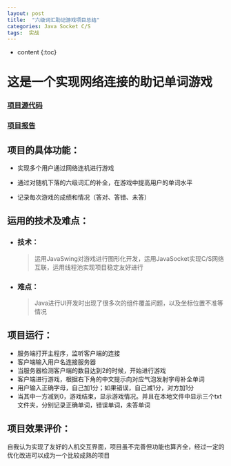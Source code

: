 ```yaml
---
layout: post
title:  "六级词汇助记游戏项目总结"
categories: Java Socket C/S
tags:  实战
---
```


* content
{:toc}



# 这是一个实现网络连接的助记单词游戏

### [项目源代码](https://github.com/W-Java/CET6)

### [项目报告](https://github.com/W-Java/CET6/blob/main/report.doc)

## 项目的具体功能：

* 实现多个用户通过网络连机进行游戏

* 通过对随机下落的六级词汇的补全，在游戏中提高用户的单词水平

* 记录每次游戏的成绩和情况（答对、答错、未答）

## 运用的技术及难点：

* ### 技术：

  > 运用JavaSwing对游戏进行图形化开发，运用JavaSocket实现C/S网络互联，运用线程池实现项目稳定友好进行

* ### 难点：

  > Java进行UI开发时出现了很多次的组件覆盖问题，以及坐标位置不准等情况



## 项目运行：

* 服务端打开主程序，监听客户端的连接
* 客户端输入用户名连接服务器
* 当服务器检测客户端的数目达到2的时候，开始进行游戏
* 客户端进行游戏，根据右下角的中文提示向对应气泡发射字母补全单词
* 用户输入正确字母，自己加1分；如果错误，自己减1分，对方加1分
* 当其中一方减到0，游戏结束，显示游戏情况。并且在本地文件中显示三个txt文件夹，分别记录正确单词，错误单词，未答单词

## 项目效果评价：

自我认为实现了友好的人机交互界面，项目虽不完善但功能也算齐全，经过一定的优化改进可以成为一个比较成熟的项目
